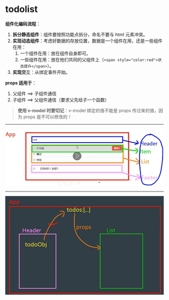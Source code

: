 # todolist

**组件化编码流程**：

1. **​拆分静态组件**：组件要按照功能点拆分，命名不要与 html 元素冲突。
2. **​实现动态组件**：考虑好数据的存放位置，数据是一个组件在用，还是一些组件在用：
     1. ​一个组件在用：放在组件自身即可。
     2. ​一些组件在用：放在他们共同的父组件上（`<span style="color:red">状态提升</span>`）。
3. **实现交**互：从绑定事件开始。

**props 适用于**：

1. ​父组件 ==> 子组件通信
2. ​子组件 ==> 父组件通信（要求父先给子一个函数）

> **使用 v-model 时要切记**：v-model 绑定的值不能是 props 传过来的值，因为 props 是不可以修改的！ 

<hr>

![](src/assets/todolist.png)

<hr>

![](src/assets/todos.png)




